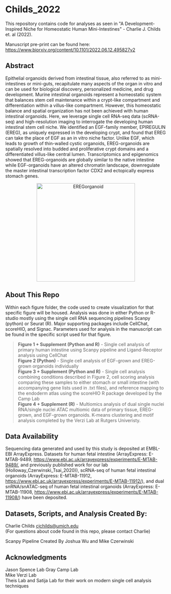 # Childs_2022
This repository contains code for analyses as seen in "A Development-Inspired Niche for Homeostatic Human Mini-Intestines" - Charlie J. Childs et. al (2022).

Manuscript pre-print can be found here: https://www.biorxiv.org/content/10.1101/2022.06.12.495827v2

## Abstract
Epithelial organoids derived from intestinal tissue, also referred to as mini-intestines or mini-guts, recapitulate many aspects of the organ in vitro and can be used for biological discovery, personalized medicine, and drug development. Murine intestinal organoids represent a homeostatic system that balances stem cell maintenance within a crypt-like compartment and differentiation within a villus-like compartment. However, this homeostatic balance and spatial organization has not been achieved with human intestinal organoids. Here, we leverage single cell RNA-seq data (scRNA-seq) and high-resolution imaging to interrogate the developing human intestinal stem cell niche. We identified an EGF-family member, EPIREGULIN (EREG), as uniquely expressed in the developing crypt, and found that EREG can take the place of EGF as an in vitro niche factor. Unlike EGF, which leads to growth of thin-walled cystic organoids, EREG-organoids are spatially resolved into budded and proliferative crypt domains and a differentiated villus-like central lumen. Transcriptomics and epigenomics showed that EREG-organoids are globally similar to the native intestine while EGF-organoids have an altered chromatin landscape, downregulate the master intestinal transcription factor CDX2 and ectopically express stomach genes.
<p align="center">
<img width="308" alt="EREGorganoid" src="https://user-images.githubusercontent.com/55200067/173452750-33f59291-4e88-43e2-9971-20c86046bcd3.png">
</p>

## About This Repo 
Within each figure folder, the code used to create visualization for that specific figure will be housed. Analysis was done in either Python or R-studio mostly using the single cell RNA sequencing pipelines Scanpy (python) or Seurat (R). Major supporting packages include CellChat, scoreHIO, and Signac. Parameters used for analysis in the manuscript can be found in the specific script used for that figure. 

>**Figure 1 + Supplement (Python and R)** - Single cell analysis of primary human intestine using Scanpy pipeline and Ligand-Receptor analysis using CellChat  
>**Figure 2 (Python)** - Single cell analysis of EGF-grown and EREG-grown organoids individually  
>**Figure 3 + Supplement (Python and R)** - Single cell analysis combining conditions described in Figure 2, cell scoring analysis comparing these samples to either stomach or small intestine (with accompanying gene lists used in .txt files), and reference mapping to the endoderm atlas using the scoreHIO R package developed by the Camp Lab  
>**Figure 4 + Supplement (R)** - Multiomics analysis of dual single nuclei RNA/single nuclei ATAC multiomic data of primary tissue, EREG-grown, and EGF-grown organoids. K-means clustering and motif analysis completed by the Verzi Lab at Rutgers Univeristy.  

## Data Availability
Sequencing data generated and used by this study is deposited at EMBL-EBI ArrayExpress. Datasets for human fetal intestine (ArrayExpress: E-MTAB-9489, https://www.ebi.ac.uk/arrayexpress/experiments/E-MTAB-9489/, and previously published work for our lab (Holloway_Czerwinski_Tsai_2020)), scRNA-seq of human fetal intestinal organoids (ArrayExpress: E-MTAB-11912, https://www.ebi.ac.uk/arrayexpress/experiments/E-MTAB-11912/), and dual snRNA/snATAC-seq of human fetal intestinal organoids (ArrayExpress: E-MTAB-11908, https://www.ebi.ac.uk/arrayexpress/experiments/E-MTAB-11908/) have been deposited. 

## Datasets, Scripts, and Analysis Created By: 
Charlie Childs cjchilds@umich.edu  
(For questions about code found in this repo, please contact Charlie)

Scanpy Pipeline Created By Joshua Wu and Mike Czerwinski 

## Acknowledgments
Jason Spence Lab 
Gray Camp Lab    
Mike Verzi Lab  
Theis Lab and Satija Lab for their work on modern single cell analysis techniques
